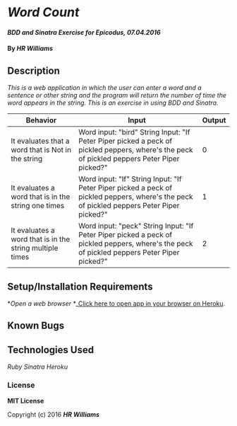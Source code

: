 # _Word Count_

#### _BDD and Sinatra Exercise for Epicodus, 07.04.2016_

#### By _HR Williams_

## Description

_This is a web application in which the user can enter a word and a sentence or other string and the program will return the number of time the word appears in the string. This is an exercise in using BDD and Sinatra._

|Behavior    |Input   |Output   |
|---|---|---|
| It evaluates that a word that is Not in the string | Word input: "bird" String Input: "If Peter Piper picked a peck of pickled peppers, where's the peck of pickled peppers Peter Piper picked?" | 0 |
| It evaluates a word that is in the string one times | Word input: "If" String Input: "If Peter Piper picked a peck of pickled peppers, where's the peck of pickled peppers Peter Piper picked?" | 1 |
| It evaluates a word that is in the string multiple times | Word input: "peck" String Input: "If Peter Piper picked a peck of pickled peppers, where's the peck of pickled peppers Peter Piper picked?" | 2 |


## Setup/Installation Requirements

 *_Open a web browser_
 *_<a href="https://morning-sea-84341.herokuapp.com/">Click here to open app in your browser on Heroku</a>.


## Known Bugs

## Technologies Used
_Ruby_
_Sinatra_
_Heroku_

### License

**MIT License**

Copyright (c) 2016 **_HR Williams_**

